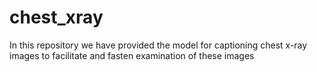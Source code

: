 # chest_xray
In this repository we have provided the model for captioning chest x-ray images to facilitate and fasten examination of these images
